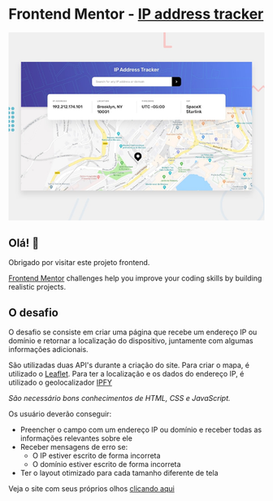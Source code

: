 # Frontend Mentor - [IP address tracker](https://kauavillan.github.io/Projetos/frontendmentor/localizador-ip/)

![Design preview for the IP address tracker coding challenge](./design/desktop-preview.jpg)

## Olá! 👋

Obrigado por visitar este projeto frontend.

[Frontend Mentor](https://www.frontendmentor.io) challenges help you improve your coding skills by building realistic projects.

## O desafio

O desafio se consiste em criar uma página que recebe um endereço IP ou domínio e retornar a localização do dispositivo, juntamente com algumas informações adicionais.

São utilizadas duas API's durante a criação do site. 
Para criar o mapa, é utilizado o [Leaflet](https://leafletjs.com/).
Para ter a localização e os dados do endereço IP, é utilizado o geolocalizador [IPFY](https://geo.ipify.org)

*São necessário bons conhecimentos de HTML, CSS e JavaScript.* 

Os usuário deverão conseguir: 

- Preencher o campo com um endereço IP ou domínio e receber todas as informações relevantes sobre ele
- Receber mensagens de erro se:
  - O IP estiver escrito de forma incorreta
  - O domínio estiver escrito de forma incorreta
-  Ter o layout otimizado para cada tamanho diferente de tela

Veja o site com seus próprios olhos [clicando aqui](https://kauavillan.github.io/Projetos/frontendmentor/localizador-ip/)
